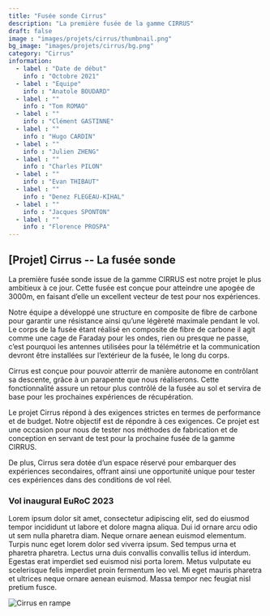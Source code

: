 ```yaml
---
title: "Fusée sonde Cirrus"
description: "La première fusée de la gamme CIRRUS"
draft: false
image : "images/projets/cirrus/thumbnail.png"
bg_image: "images/projets/cirrus/bg.png"
category: "Cirrus"
information:
  - label : "Date de début"
    info : "Octobre 2021"
  - label : "Equipe"
    info : "Anatole BOUDARD"
  - label : ""
    info : "Tom ROMAO"
  - label : ""
    info : "Clément GASTINNE"
  - label : ""
    info : "Hugo CARDIN"
  - label : ""
    info : "Julien ZHENG"
  - label : ""
    info : "Charles PILON"
  - label : ""
    info : "Evan THIBAUT"
  - label : ""
    info : "Denez FLEGEAU-KIHAL"
  - label : ""
    info : "Jacques SPONTON" 
  - label : ""
    info : "Florence PROSPA"       
---
```


## [Projet] Cirrus -- La fusée sonde

La première fusée sonde issue de la gamme CIRRUS est notre projet le plus 
ambitieux à ce jour. Cette fusée est conçue pour atteindre une apogée de 3000m, 
en faisant d’elle un excellent vecteur de test pour nos expériences. 

Notre équipe a développé une structure en composite de fibre de carbone pour 
garantir une résistance ainsi qu’une légèreté maximale pendant le vol. 
Le corps de la fusée étant réalisé en composite de fibre de carbone il agit
comme une cage de Faraday pour les ondes, rien ou presque ne passe, c’est pourquoi 
les antennes utilisées pour la télémétrie et la communication devront être 
installées sur l’extérieur de la fusée, le long du corps. 

Cirrus est conçue pour pouvoir atterrir de manière autonome en contrôlant sa descente, grâce 
à un parapente que nous réaliserons. Cette fonctionnalité assure un retour 
plus contrôlé de la fusée au sol et servira de base pour les prochaines 
expériences de récupération. 

Le projet Cirrus répond à des exigences strictes en termes de performance 
et de budget. Notre objectif est de répondre à ces exigences. Ce projet est 
une occasion pour nous de tester nos méthodes de fabrication et de 
conception en servant de test pour la prochaine fusée de la gamme CIRRUS. 

De plus, Cirrus sera dotée d’un espace réservé pour embarquer des expériences 
secondaires, offrant ainsi une opportunité unique pour tester ces expériences 
dans des conditions de vol réel. 

 ### Vol inaugural EuRoC 2023
 Lorem ipsum dolor sit amet, consectetur adipiscing elit, sed do eiusmod tempor incididunt ut labore et dolore magna aliqua. Dui id ornare arcu odio ut sem nulla pharetra diam. Neque ornare aenean euismod elementum. Turpis nunc eget lorem dolor sed viverra ipsum. Sed tempus urna et pharetra pharetra. Lectus urna duis convallis convallis tellus id interdum. Egestas erat imperdiet sed euismod nisi porta lorem. Metus vulputate eu scelerisque felis imperdiet proin fermentum leo vel. Mi eget mauris pharetra et ultrices neque ornare aenean euismod. Massa tempor nec feugiat nisl pretium fusce.

![Cirrus en rampe](/static/images/projets/cirrusCirrus_en_rampe.jpg "titre")